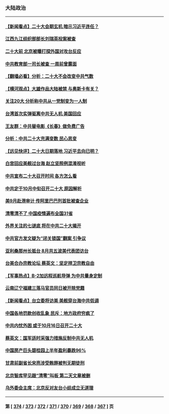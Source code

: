 ### 大陆政治
---
#### [【新闻看点】二十大会期玄机 暗示习近平连任？](../../pages/ncid277/n13814069.md) 
#### [江西九江组织部部长刘瑞英投案被查](../../pages/ncid277/n13814298.md) 
#### [二十大前 北京被曝打探外国对攻台反应](../../pages/ncid277/n13814138.md) 
#### [中共教育部一司长被查 一周前曾露面](../../pages/ncid277/n13814194.md) 
#### [【翻墙必看】分析：二十大不会改变中共气数](../../pages/ncid277/n13814254.md) 
#### [【横河观点】大雄作品大陆被禁 与奥斯卡有关？](../../pages/ncid277/n13814137.md) 
#### [关注20大 分析称中共从一党制变为一人制](../../pages/ncid277/n13814047.md) 
#### [台湾首次实弹驱离中共无人机 美国回应](../../pages/ncid277/n13814105.md) 
#### [王友群：中共替电影《长春》做免费广告](../../pages/ncid277/n13814067.md) 
#### [分析：中共二十大充满变数 民心思变](../../pages/ncid277/n13813926.md) 
#### [【远见快评】二十大日期落地 习近平去向已明？](../../pages/ncid277/n13814073.md) 
#### [白宫回应美舰过台海 赵立坚照例混淆视听](../../pages/ncid277/n13814037.md) 
#### [中共宣布二十大召开时间 各方怎么看](../../pages/ncid277/n13813989.md) 
#### [中共定于10月中旬召开二十大 原因解析](../../pages/ncid277/n13814018.md) 
#### [美9月赴港审计 传阿里巴巴列首批被查企业](../../pages/ncid277/n13813987.md) 
#### [清零清不了 中国疫情遍布全国31省](../../pages/ncid277/n13813867.md) 
#### [外界关注的七谜底 将在中共二十大揭开](../../pages/ncid277/n13813907.md) 
#### [中共官方发文疑为“闭关锁国”翻案 引争议](../../pages/ncid277/n13813766.md) 
#### [亚利桑那州长抵台 8月共五波美代表团访台](../../pages/ncid277/n13813826.md) 
#### [台美合办宗教论坛 蔡英文：坚定捍卫宗教自由](../../pages/ncid277/n13813822.md) 
#### [【军事热点】B-2加远程巡航导弹 为中共量身定制](../../pages/ncid277/n13813296.md) 
#### [云南辽宁福建三落马官员同日被开除党籍](../../pages/ncid277/n13813730.md) 
#### [【新闻看点】台立委将访美 美舰穿台海中共低调](../../pages/ncid277/n13813310.md) 
#### [中国各地罚款创收乱象 民斥：地方政府穷疯了](../../pages/ncid277/n13813735.md) 
#### [中共内忧外困 或于10月16日召开二十大](../../pages/ncid277/n13813765.md) 
#### [蔡英文：国军适时采强力措施反制中共无人机](../../pages/ncid277/n13813757.md) 
#### [中国房产巨头碧桂园上半年盈利暴跌96%](../../pages/ncid277/n13813700.md) 
#### [甘肃前副省长宋亮涉受贿罪被判无期徒刑](../../pages/ncid277/n13813699.md) 
#### [北京智库罕见跟“清零”叫板 第二天文章被删](../../pages/ncid277/n13813675.md) 
#### [乌外委会主席：北京反对友台小组成立无道理](../../pages/ncid277/n13813603.md) 

---
#### 第 [ [374](./374.md) / [373](./373.md) / [372](./372.md) / [371](./371.md) / [370](./370.md) / [369](./369.md) / [368](./368.md) / [367](./367.md) ] 页

